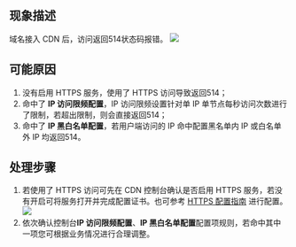## 现象描述

域名接入 CDN 后，访问返回514状态码报错。
![](https://main.qcloudimg.com/raw/799c9f97b32783316c4c46fd544ebff5.png)
## 可能原因

1. 没有启用 HTTPS 服务，使用了 HTTPS 访问导致返回514；
2. 命中了 **IP 访问限频配置**，IP 访问限频设置针对单 IP 单节点每秒访问次数进行了限制，若超出限制，则会直接返回514；
3. 命中了 **IP 黑白名单配置**，若用户端访问的 IP 命中配置黑名单内 IP 或白名单外 IP 均返回514。

## 处理步骤

1. 若使用了 HTTPS 访问可先在 CDN 控制台确认是否启用 HTTPS 服务，若没有开启可将服务打开并完成配置证书。也可参考 [HTTPS 配置指南](https://cloud.tencent.com/document/product/228/41687) 进行配置。
![](https://qcloudimg.tencent-cloud.cn/raw/ebcc105b8c7b8b81671f0368ae66fe41.png)
2. 依次确认控制台**IP 访问限频配置**、**IP 黑白名单配置**配置项规则，若命中其中一项您可根据业务情况进行合理调整。
